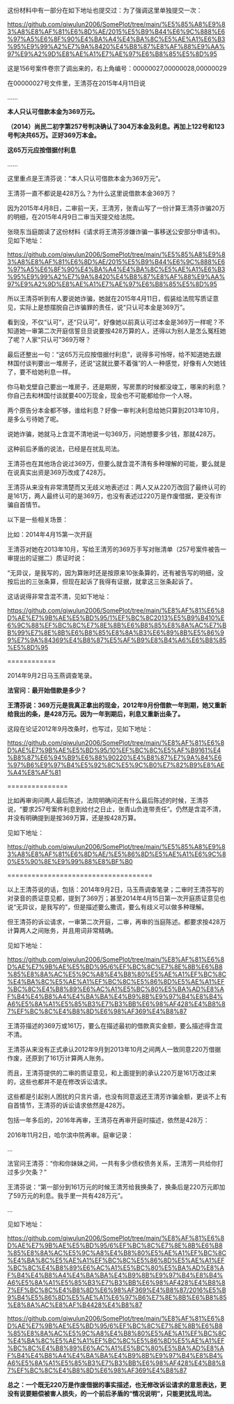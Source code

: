 这份材料中有一部分在如下地址也提交过：为了强调这里单独提交一次：

https://github.com/qiwulun2006/SomePlot/tree/main/%E5%85%A8%E9%83%A8%E8%AF%81%E6%8D%AE/2015%E5%B9%B44%E6%9C%888%E6%97%A5%E6%8F%90%E4%BA%A4%E4%BA%8C%E5%AE%A1%E6%B3%95%E9%99%A2%E7%9A%8420%E4%B8%87%E8%AF%88%E9%AA%97%E9%A2%9D%E8%AE%A1%E7%AE%97%E6%B8%85%E5%8D%95


这是156号案件卷宗了调出来的，右上角编号：00000027,00000028,00000029

在00000027号文件里，王清芬在2015年4月11日说

......

**本人只认可借款本金为369万元。**

**（2014）尚民二初字第257号判决确认了304万本金及利息。再加上122号和123号判决共65万。正好369万本金。**

**这65万元应按借据付利息**

......



这里重点是王清芬说：“本人只认可借款本金为369万元”。

王清芬一直不都说是428万么？为什么这里说借款本金369万？

因为2015年4月8日，二审前一天，王清芳，张青山写了一份计算王清芬诈骗20万的明细，在2015年4月9日二审当天提交给法院。

张晓东当庭朗读了这份材料《请求将王清芬涉嫌诈骗一事移送公安部分申请书》。见如下地址：

https://github.com/qiwulun2006/SomePlot/tree/main/%E5%85%A8%E9%83%A8%E8%AF%81%E6%8D%AE/2015%E5%B9%B44%E6%9C%888%E6%97%A5%E6%8F%90%E4%BA%A4%E4%BA%8C%E5%AE%A1%E6%B3%95%E9%99%A2%E7%9A%8420%E4%B8%87%E8%AF%88%E9%AA%97%E9%A2%9D%E8%AE%A1%E7%AE%97%E6%B8%85%E5%8D%95

所以王清芬听到有人要说她诈骗，她就在2015年4月11日，假装给法院写质证意见，实际上是想摆脱自己诈骗罪的责任，说“只认可本金是369万”。

看到没，不仅“认可”，还“只认可”，好像她以前真认可过本金是369万一样呢？不知道她一审第二次开庭信誓旦旦说要按428万算的人，还得以为别人是怎么冤枉她了呢？人家“只认可”369万呀？

最后还整出一句：“这65万元应按借据付利息”，说得多可怜呀，给不知道她去跟林国付谈判要出一堆房子，还说“这就比要不着强”的人一种感觉，好像有人欠她钱了，要不给她利息一样。

你马勒戈壁自己要出一堆房子，还是期房，写房票的时候都没竣工，哪来的利息？你自己去和林国付谈就要400万现金，现金也不可能都给你一个人呀。

两个原告分本金都不够，谁给利息？好像一审判决利息给她只算到2013年10月，是多么亏待她了呢。

说她诈骗，她就马上含混不清地说一句369万，问她想要多少钱，那就428万。

这种前后矛盾的说法，已经是在扰乱司法。

王清芬也在其他场合说过369万，但要么就含混不清有多种理解的可能，要么就是在说真实出资是369万改成了428万。

王清芬从来没有非常清楚而又无歧义地表述过：两人又从220万改回了最终认可的是161万，两人最终认可的是369万，也没有表述过220万是作废借据，更没有诈骗自首情节。

以下是一些相关场景：

比如：2014年4月15第一次开庭

王清芬对她在2013年10月，写给王清芳的369万手写对账清单（257号案件被告一审提出的证据二）质证时说：

“无异议，是我写的，因为算账时还是按原来10张条算的，还有被告写的明细，没按后出的三张条算，但现在起诉了我得有证据，就拿这三张条起诉了。

这话说得非常含混不清，见如下地址：

https://github.com/qiwulun2006/SomePlot/tree/main/%E8%AF%81%E6%8D%AE%E7%9B%AE%E5%BD%95/1%EF%BC%8C2013%E5%B9%B410%E6%9C%88%EF%BC%8C%E7%8E%8B%E6%B8%85%E8%8A%AC%E7%BB%99%E7%8E%8B%E6%B8%85%E8%8A%B3%E6%89%8B%E5%86%99%E7%9A%84369%E4%B8%87%E5%AF%B9%E8%B4%A6%E6%B8%85%E5%8D%95

============

2014年9月2日马玉燕调查笔录。

**法官问：最开始借款是多少？**

**王清芬说：369万元是我真正拿出的现金，2012年9月份借款一年到期，她又重新给我出的条，是428万元。因为一年到期后，利息又重新出条了。**

这段在论证2012年9月改条时，也写过，见如下地址：

https://github.com/qiwulun2006/SomePlot/tree/main/%E8%AF%81%E6%8D%AE%E7%9B%AE%E5%BD%95/10%EF%BC%8C%E5%AF%B9161%E4%B8%87%E6%94%B9%E6%88%90220%E4%B8%87%E7%9A%84%E6%97%B6%E9%97%B4%E5%92%8C%E5%9C%B0%E7%82%B9%E8%AE%A4%E8%AF%81

===============

比如再审询问两人最后陈述，法院明确问还有什么最后陈述的时候，王清芬说，“要求257号案件利息到给付之日止，张青山负连带责任”。仍然是含混不清，并没有明确提到是按369万算，还是按428万算。

见如下地址：

https://github.com/qiwulun2006/SomePlot/tree/main/%E5%85%A8%E9%83%A8%E8%AF%81%E6%8D%AE/%E5%86%8D%E5%AE%A1%E6%9C%80%E5%90%8E%E9%99%88%E8%BF%B0

====================================

以上王清芬说的话，包括：2014年9月2日，马玉燕调查笔录；二审时王清芬写的对录音的质证意见都，提到了369万；甚至2014年4月15日第一次开庭质证意见也说“无异议，是我写的”，但是描述要么撒谎，要么有歧义可以做多种理解。

但王清芬的诉讼请求，一审第二次开庭，二审，再审的当庭陈述。都要求按428万计算两人之间账务，并且用词非常精确。

见如下地址：

https://github.com/qiwulun2006/SomePlot/tree/main/%E8%AF%81%E6%8D%AE%E7%9B%AE%E5%BD%95/6%EF%BC%8C%E7%8E%8B%E6%B8%85%E8%8A%AC%E5%9C%A8%E4%B8%80%E5%AE%A1%EF%BC%8C%E4%BA%8C%E5%AE%A1%EF%BC%8C%E5%86%8D%E5%AE%A1%EF%BC%8C%E4%B8%89%E6%AC%A1%E5%BC%80%E5%BA%AD%E8%AF%B4%E4%B8%A4%E4%BA%BA%E4%B9%8B%E9%97%B4%E8%B4%A6%E5%8A%A1%E5%85%B3%E7%B3%BB%E6%98%AF428%E4%B8%87%EF%BC%8C%E4%B8%8D%E6%98%AF369%E4%B8%87

王清芬描述的369万或161万，要么在描述最初的借款真实金额，要么描述得含混不清。

王清芬从来没有正式承认2012年9月到2013年10月之间两人一致同意220万借据作废，还原到了161万计算两人账务。

而且，王清芬提供的二审的质证意见，和上面提到的承认220万是161万改过来的，这些也都并不是在修改诉讼请求。

这些都是引起别人困扰的只言片语，也没有同意返还王清芳诈骗金额，更谈不上有自首情节，王清芬的诉讼请求依然是428万。

包括一年多后的，2016年再审，王清芬在再审开庭时描述，依然是428万：

2016年11月2日，哈尔滨中院再审。庭审记录：

...

法官问王清芬：“你和你妹妹之间，一共有多少债权债务关系，王清芳一共给你打过多少欠条？”

王清芬说：“第一部分到161万元的时候王清芳给我换条了，换条后是220万元即加了59万元的利息。我手里一共有428万元”。

...


见如下地址：

https://github.com/qiwulun2006/SomePlot/tree/main/%E8%AF%81%E6%8D%AE%E7%9B%AE%E5%BD%95/6%EF%BC%8C%E7%8E%8B%E6%B8%85%E8%8A%AC%E5%9C%A8%E4%B8%80%E5%AE%A1%EF%BC%8C%E4%BA%8C%E5%AE%A1%EF%BC%8C%E5%86%8D%E5%AE%A1%EF%BC%8C%E4%B8%89%E6%AC%A1%E5%BC%80%E5%BA%AD%E8%AF%B4%E4%B8%A4%E4%BA%BA%E4%B9%8B%E9%97%B4%E8%B4%A6%E5%8A%A1%E5%85%B3%E7%B3%BB%E6%98%AF428%E4%B8%87%EF%BC%8C%E4%B8%8D%E6%98%AF369%E4%B8%87/2016%E5%B9%B4%E5%86%8D%E5%AE%A1%E6%97%B6%E7%8E%8B%E6%B8%85%E8%8A%AC%E8%AF%B4428%E4%B8%87

https://github.com/qiwulun2006/SomePlot/tree/main/%E8%AF%81%E6%8D%AE%E7%9B%AE%E5%BD%95/6%EF%BC%8C%E7%8E%8B%E6%B8%85%E8%8A%AC%E5%9C%A8%E4%B8%80%E5%AE%A1%EF%BC%8C%E4%BA%8C%E5%AE%A1%EF%BC%8C%E5%86%8D%E5%AE%A1%EF%BC%8C%E4%B8%89%E6%AC%A1%E5%BC%80%E5%BA%AD%E8%AF%B4%E4%B8%A4%E4%BA%BA%E4%B9%8B%E9%97%B4%E8%B4%A6%E5%8A%A1%E5%85%B3%E7%B3%BB%E6%98%AF428%E4%B8%87%EF%BC%8C%E4%B8%8D%E6%98%AF369%E4%B8%87

**总之：一个既无220万是作废借据的事实描述，也无修改诉讼请求的意思表达，更没有说要赔偿被害人损失，的一个前后矛盾的“情况说明”，只能更扰乱司法。**

